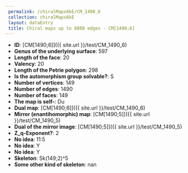 ```yaml
--- 
 permalink: /chiralMaps6kE/CM_1490_6 
 collection: chiralMaps6kE
 layout: dataEntry
 title: Chiral maps up to 6000 edges - CM[1490;6]
---
```


- **ID**: [CM[1490;6]]({{ site.url }}/test/CM_1490_6)
- **Genus of the underlying surface**: 597
- **Length of the face**: 20
- **Valency**: 20
- **Length of the Petrie polygon**: 298
- **Is the automorphism group solvable?**: S
- **Number of vertices**: 149
- **Number of edges**: 1490
- **Number of faces**: 149
- **The map is self-**: Du
- **Dual map**: [CM[1490;6]]({{ site.url }}/test/CM_1490_6)
- **Mirror (enantihomorphic) map**: [CM[1490;5]]({{ site.url }}/test/CM_1490_5)
- **Dual of the mirror image**: [CM[1490;5]]({{ site.url }}/test/CM_1490_5)
- **Z_q-Exponent?**: 2
- **No idea**:  11:5
- **No idea**: Y
- **No idea**: Y
- **Skeleton**: Sk(149;2)^5
- **Some other kind of skeleton**: nan
